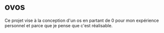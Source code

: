 # ovos
Ce projet vise à la conception d'un os en partant de 0 pour mon expérience personnel et parce que je pense que c'est réalisable.
